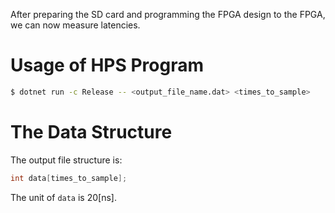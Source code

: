 After preparing the SD card and programming the FPGA design to the FPGA, we can now measure latencies.

# Usage of HPS Program
```sh
$ dotnet run -c Release -- <output_file_name.dat> <times_to_sample>
```

# The Data Structure
The output file structure is:

```c
int data[times_to_sample];
```

The unit of `data` is 20[ns].
